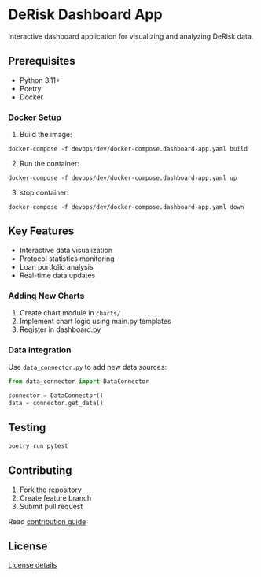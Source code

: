 # DeRisk Dashboard App

Interactive dashboard application for visualizing and analyzing DeRisk data.


## Prerequisites

- Python 3.11+
- Poetry
- Docker 

### Docker Setup

1. Build the image:
```
docker-compose -f devops/dev/docker-compose.dashboard-app.yaml build
```
2. Run the container:
```
docker-compose -f devops/dev/docker-compose.dashboard-app.yaml up
```
3. stop container:
```
docker-compose -f devops/dev/docker-compose.dashboard-app.yaml down
```

## Key Features

- Interactive data visualization
- Protocol statistics monitoring
- Loan portfolio analysis
- Real-time data updates

### Adding New Charts

1. Create chart module in `charts/`
2. Implement chart logic using main.py templates
3. Register in dashboard.py

### Data Integration

Use `data_connector.py` to add new data sources:

```python
from data_connector import DataConnector

connector = DataConnector()
data = connector.get_data()
```

## Testing

```bash
poetry run pytest
```

## Contributing

1. Fork the [repository](https://github.com/CarmineOptions/derisk-research)
2. Create feature branch
3. Submit pull request

Read [contribution guide](https://github.com/CarmineOptions/derisk-research/blob/master/CONTRIBUTING.md)

## License

[License details](https://github.com/CarmineOptions/derisk-research/blob/master/LICENSE.txt)
